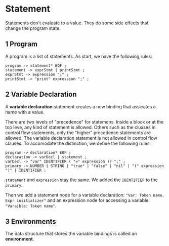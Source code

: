 # Statement

Statements don't evaluate to a value. They do some side effects that change the program state.

## 1 Program

A program is a list of statements. As start, we have the following rules:

```text
program -> statement* EOF ;
statement -> exprStmt | printStmt ;
exprStmt -> expression ";" ;
printStmt -> "print" expression ";" ;
```

## 2 Variable Declaration

A **variable declaration** statement creates a new binding that assicates a name with a value.

There are two levels of "precedence" for statemens. Inside a block or at the top leve, any kind of statement is allowed. Others such as the cluases in control flow statements, only the "higher" precedence statements are allowed. The variable declaration statement is not allowed in control flow clauses. To accomodate the distinction, we define the following rules:

```text
program -> declaration* EOF ;
declaration -> varDecl | statement ;
varDecl -> "var" IDENTIFIER ( "=" expression )? ";" ;
primary -> NUMBER | STRING | "true" | "false" | "nil" | "(" expression ")" | IDENTIFIER ;
```

`statement` and `expression` stay the same. We added the `IDENTIFIER` to the `primary`.

Then we add a statement node for a variable declaration: `"Var: Token name, Expr iniitializer"` and an expression node for accessing a variable: `"Varaible: Token name"`.

## 3 Environments

The data structure that stores the variable bindings is called an **environment**.
